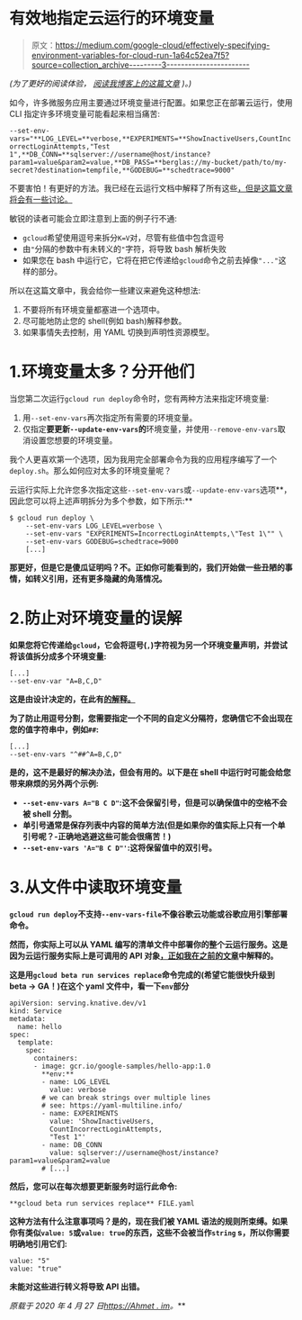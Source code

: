 # 有效地指定云运行的环境变量

> 原文：<https://medium.com/google-cloud/effectively-specifying-environment-variables-for-cloud-run-1a64c52ea7f5?source=collection_archive---------3----------------------->

*(为了更好的阅读体验，* [*阅读我博客上的这篇文章*](https://ahmet.im/blog/mastering-cloud-run-environment-variables/) *)。)*

如今，许多微服务应用主要通过环境变量进行配置。如果您正在部署云运行，使用 CLI 指定许多环境变量可能看起来相当痛苦:

`--set-env-vars="**LOG_LEVEL=**verbose,**EXPERIMENTS=**ShowInactiveUsers,CountIncorrectLoginAttempts,"Test 1",**DB_CONN=**sqlserver://username@host/instance?param1=value&param2=value,**DB_PASS=**berglas://my-bucket/path/to/my-secret?destination=tempfile,**GODEBUG=**schedtrace=9000"`

不要害怕！有更好的方法。我已经在云运行文档中解释了所有这些[，但是这篇文章将会有一些讨论。](https://cloud.google.com/run/docs/configuring/environment-variables#command-line)

敏锐的读者可能会立即注意到上面的例子行不通:

*   `gcloud`希望使用逗号来拆分`K=V`对，尽管有些值中包含逗号
*   由`"`分隔的参数中有未转义的`"`字符，将导致 bash 解析失败
*   如果您在 bash 中运行它，它将在把它传递给`gcloud`命令之前去掉像`"..."`这样的部分。

所以在这篇文章中，我会给你一些建议来避免这种想法:

1.  不要将所有环境变量都塞进一个选项中。
2.  尽可能地防止您的 shell(例如 bash)解释参数。
3.  如果事情失去控制，用 YAML 切换到声明性资源模型。

# 1.环境变量太多？分开他们

当您第二次运行`gcloud run deploy`命令时，您有两种方法来指定环境变量:

1.  用`--set-env-vars`再次指定所有需要的环境变量。
2.  仅指定**要更新`--update-env-vars`的**环境变量，并使用`--remove-env-vars`取消设置您想要的环境变量。

我个人更喜欢第一个选项，因为我用完全部署命令为我的应用程序编写了一个`deploy.sh`。那么如何应对太多的环境变量呢？

云运行实际上允许您多次指定这些`--set-env-vars`或`--update-env-vars`选项**，因此您可以将上述声明拆分为多个参数，如下所示:**

```
$ gcloud run deploy \
    --set-env-vars LOG_LEVEL=verbose \
    --set-env-vars "EXPERIMENTS=IncorrectLoginAttempts,\"Test 1\"" \
    --set-env-vars GODEBUG=schedtrace=9000
    [...]
```

**那更好，但是它是傻瓜证明吗？不。正如你可能看到的，我们开始做一些丑陋的事情，如转义引用，还有更多隐藏的角落情况。**

# **2.防止对环境变量的误解**

**如果您将它传递给`gcloud`，它会将逗号(`,`)字符视为另一个环境变量声明，并尝试将该值拆分成多个环境变量:**

```
[...]
--set-env-var "A=B,C,D"
```

**这是由设计决定的，在此有[的解释。](https://cloud.google.com/sdk/gcloud/reference/topic/escaping)**

**为了防止用逗号分割，您需要指定一个不同的自定义分隔符，您确信它不会出现在您的值字符串中，例如`##`:**

```
[...]
--set-env-vars "^##^A=B,C,D"
```

**是的，这不是最好的解决办法，但会有用的。以下是在 shell 中运行时可能会给您带来麻烦的另外两个示例:**

*   **`--set-env-vars A="B C D"`:这不会保留引号，但是可以确保值中的空格不会被 shell 分割。**
*   **单引号通常是保存列表中内容的简单方法(但是如果你的值实际上只有一个单引号呢？-正确地逃避这些可能会很痛苦！)**
*   **`--set-env-vars 'A="B C D"'`:这将保留值中的双引号。**

# **3.从文件中读取环境变量**

**`gcloud run deploy`不支持`--env-vars-file`不像谷歌云功能或谷歌应用引擎部署命令。**

**然而，你实际上可以从 YAML 编写的清单文件中部署你的整个云运行服务。这是因为云运行服务实际上是可调用的 API 对象[，正如我在之前的文章](https://ahmet.im/blog/cloud-run-is-a-knative/)中解释的。**

**这是用`gcloud beta run services replace`命令完成的(希望它能很快升级到 beta → GA！)在这个 yaml 文件中，看一下`env`部分**

```
apiVersion: serving.knative.dev/v1
kind: Service
metadata:
  name: hello
spec:
  template:
    spec:
      containers:
      - image: gcr.io/google-samples/hello-app:1.0
        **env:**
        - name: LOG_LEVEL
          value: verbose
        # we can break strings over multiple lines
        # see: https://yaml-multiline.info/
        - name: EXPERIMENTS
          value: 'ShowInactiveUsers,
          CountIncorrectLoginAttempts,
          "Test 1"'
        - name: DB_CONN
          value: sqlserver://username@host/instance?param1=value&param2=value
        # [...]
```

**然后，您可以在每次想要更新服务时运行此命令:**

```
**gcloud beta run services replace** FILE.yaml
```

**这种方法有什么注意事项吗？是的，现在我们被 YAML 语法的规则所束缚。如果你有类似`value: 5`或`value: true`的东西，这些不会被当作`string` s，所以你需要明确地引用它们:**

```
value: "5"
value: "true"
```

**未能对这些进行转义将导致 API 出错。**

***原载于 2020 年 4 月 27 日*[*https://Ahmet . im*](https://ahmet.im/blog/mastering-cloud-run-environment-variables/)*。***